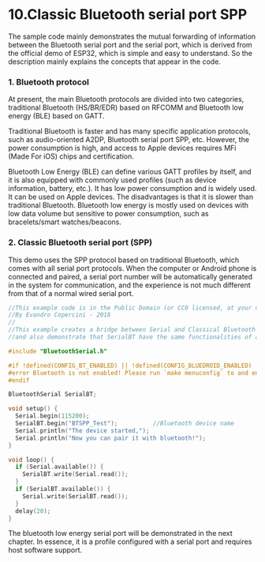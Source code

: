 # 10.Classic Bluetooth serial port SPP

The sample code mainly demonstrates the mutual forwarding of information between the Bluetooth serial port and the serial port, which is derived from the official demo of ESP32, which is simple and easy to understand. So the description mainly explains the concepts that appear in the code.

### 1. Bluetooth protocol

At present, the main Bluetooth protocols are divided into two categories, traditional Bluetooth  (HS/BR/EDR) based on RFCOMM and Bluetooth low energy (BLE) based on GATT.

Traditional Bluetooth is faster and has many specific application protocols, such as audio-oriented A2DP, Bluetooth serial port SPP, etc. However, the power consumption is high, and access to Apple devices requires MFi (Made For iOS) chips and certification.

Bluetooth Low Energy (BLE) can define various GATT profiles by itself, and it is also equipped with commonly used profiles (such as device information, battery, etc.). It has low power consumption and is widely used. It can be used on Apple devices. The disadvantages is that it is slower than traditional Bluetooth. Bluetooth low energy is mostly used on devices with low data volume but sensitive to power consumption, such as bracelets/smart watches/beacons.

### 2. Classic Bluetooth serial port (SPP)

This demo uses the SPP protocol based on traditional Bluetooth, which comes with all serial port protocols. When the computer or Android phone is connected and paired, a serial port number will be automatically generated in the system for communication, and the experience is not much different from that of a normal wired serial port.

```cpp
//This example code is in the Public Domain (or CC0 licensed, at your option.)
//By Evandro Copercini - 2018
//
//This example creates a bridge between Serial and Classical Bluetooth (SPP)
//and also demonstrate that SerialBT have the same functionalities of a normal Serial

#include "BluetoothSerial.h"

#if !defined(CONFIG_BT_ENABLED) || !defined(CONFIG_BLUEDROID_ENABLED)
#error Bluetooth is not enabled! Please run `make menuconfig` to and enable it
#endif

BluetoothSerial SerialBT;

void setup() {
  Serial.begin(115200);
  SerialBT.begin("BTSPP_Test");          //Bluetooth device name
  Serial.println("The device started,");
  Serial.println("Now you can pair it with bluetooth!");
}

void loop() {
  if (Serial.available()) {
    SerialBT.write(Serial.read());
  }
  if (SerialBT.available()) {
    Serial.write(SerialBT.read());
  }
  delay(20);
}
```

The bluetooth low energy serial port will be demonstrated in the next chapter. In essence, it is a profile configured with a serial port and requires host software support.

